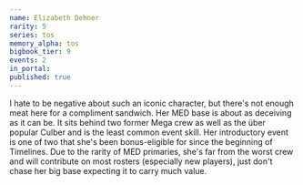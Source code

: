 ```yaml
---
name: Elizabeth Dehner
rarity: 5
series: tos
memory_alpha: tos
bigbook_tier: 9
events: 2
in_portal:
published: true
---
```


I hate to be negative about such an iconic character, but there's not enough meat here for a compliment sandwich. Her MED base is about as deceiving as it can be. It sits behind two former Mega crew as well as the über popular Culber and is the least common event skill. Her introductory event is one of two that she's been bonus-eligible for since the beginning of Timelines. Due to the rarity of MED primaries, she's far from the worst crew and will contribute on most rosters (especially new players), just don't chase her big base expecting it to carry much value.
